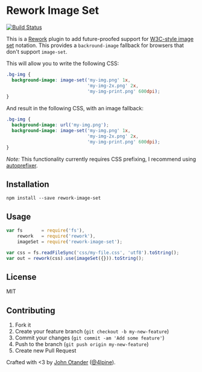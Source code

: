 # Rework Image Set

[![Build Status](https://travis-ci.org/johnotander/rework-image-set.svg?branch=master)](https://travis-ci.org/johnotander/rework-image-set)

This is a [Rework](https://github.com/reworkcss/rework) plugin to add future-proofed support for
[W3C-style image set](http://www.w3.org/TR/css4-images/) notation. This provides a `backround-image`
fallback for browsers that don't support `image-set`.

This will allow you to write the following CSS:

```css
.bg-img {
  background-image: image-set('my-img.png' 1x,
                              'my-img-2x.png' 2x,
                              'my-img-print.png' 600dpi);
}
```

And result in the following CSS, with an image fallback:

```css
.bg-img {
  background-image: url('my-img.png');
  background-image: image-set('my-img.png' 1x,
                              'my-img-2x.png' 2x,
                              'my-img-print.png' 600dpi);
}
```

_Note:_ This functionality currently requires CSS prefixing, I recommend using [autoprefixer](https://github.com/postcss/autoprefixer).

## Installation

```
npm install --save rework-image-set
```

## Usage

```javascript
var fs       = require('fs'),
    rework   = require('rework'),
    imageSet = require('rework-image-set');

var css = fs.readFileSync('css/my-file.css', 'utf8').toString();
var out = rework(css).use(imageSet({})).toString();
```

## License

MIT

## Contributing

1. Fork it
2. Create your feature branch (`git checkout -b my-new-feature`)
3. Commit your changes (`git commit -am 'Add some feature'`)
4. Push to the branch (`git push origin my-new-feature`)
5. Create new Pull Request

Crafted with <3 by [John Otander](http://johnotander.com) ([@4lpine](https://twitter.com/4lpine)).
